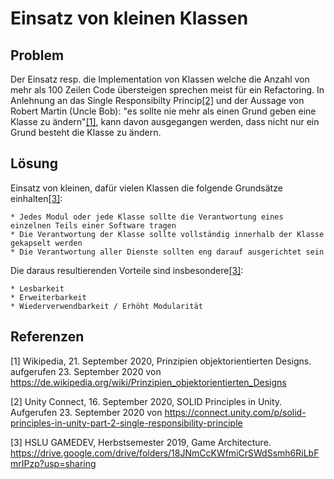 # Einsatz von kleinen Klassen 

## Problem

Der Einsatz resp. die Implementation von Klassen welche die Anzahl von mehr als 100 Zeilen Code übersteigen sprechen meist für ein Refactoring.
In Anlehnung an das Single Responsibilty Princip[[2]](#2) und der Aussage von Robert Martin (Uncle Bob): "es sollte nie mehr als einen Grund geben eine Klasse zu ändern"[[1]](#1), kann davon ausgegangen werden, dass nicht nur ein Grund besteht die Klasse zu ändern.

## Lösung

Einsatz von kleinen, dafür vielen Klassen die folgende Grundsätze einhalten[[3]](#3):

```
* Jedes Modul oder jede Klasse sollte die Verantwortung eines einzelnen Teils einer Software tragen
* Die Verantwortung der Klasse sollte vollständig innerhalb der Klasse gekapselt werden
* Die Verantwortung aller Dienste sollten eng darauf ausgerichtet sein 
```

Die daraus resultierenden Vorteile sind insbesondere[[3]](#3):

```
* Lesbarkeit
* Erweiterbarkeit
* Wiederverwendbarkeit / Erhöht Modularität
```


## Referenzen

<a id="1">[1]</a>
Wikipedia, 21. September 2020, Prinzipien objektorientierten Designs.<br />
aufgerufen 23. September 2020 von https://de.wikipedia.org/wiki/Prinzipien_objektorientierten_Designs

<a id="2">[2]</a>
Unity Connect, 16. September 2020, SOLID Principles in Unity.<br /> 
Aufgerufen 23. September 2020 von https://connect.unity.com/p/solid-principles-in-unity-part-2-single-responsibility-principle

<a id="3">[3]</a>
HSLU GAMEDEV, Herbstsemester 2019, Game Architecture.<br />
https://drive.google.com/drive/folders/18JNmCcKWfmiCrSWdSsmh6RiLbFmrIPzp?usp=sharing
